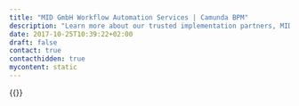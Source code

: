 ```yaml
---
title: "MID GmbH Workflow Automation Services | Camunda BPM"
description: "Learn more about our trusted implementation partners, MID GmbH. Camunda is the leader for workflow automation & business process management. Get your 30 day trial today."
date: 2017-10-25T10:39:22+02:00
draft: false
contact: true
contacthidden: true
mycontent: static
---
```

{{<partner-single
company="MID GmbH"
type="si"
website="http://www.mid.de"
countrycode="DE"
city="Nürnberg"
description="Wir automatisieren Ihre Prozesse mit Camunda BPM. Dabei setzen wir weit verbreitete Standards wie BPMN, CMMN und DMN ein und erreichen für Sie einen hohen Schutz Ihrer wichtigsten Investition: Ihre optimierten und automatisierten Prozesse, die Ihrem Unternehmen den entscheidenden Wettbewerbsvorteil bringen!Dabei liefern wir gemeinsam mit camunda Prozess- aund Entscheidungsautomatisierung aus einer Hand:•	Integriert: Fachliches Prozessdesign mit unseren Modellierungsplattformen und die Automatisierung mit camunda BPM gehen Hand in Hand•	End-2-End: Automatisieren Sie Geschäftsprozesse über die gesamte Customer Journey und steigern Sie damit die Kundenzufriedenheit•	In Echtzeit: Nutzen Sie die Datenströme in ihrem Unternehmen, um ihre Prozesse und vorwärts zu treiben und intelligente Entscheidungen zu integrieren•	Agil: Prozessbeteiligte, Entwickler und Prozessdesigner setzen neue Anforderungen iterativ und in enger Zusammenarbeit gemeinsam umMID ist Ihr kompetenter Partner für die Modellierung von Geschäftsprozessen, Software und Datenbanken helfen wir Ihnen mit Werkzeuglösungen und Beratung aus einer Hand, Ihre IT-Projekte schneller,besser und effizienter durchzuführen."
siregion="emea"
level="basic"
logo="//images.ctfassets.net/vpidbgnakfvf/10qzFkNnQS4mIa0maW2i0M/e5abdbadf2a984f3a3ef9e0ddfc8fc29/mid_gmbh_logo.png">}}